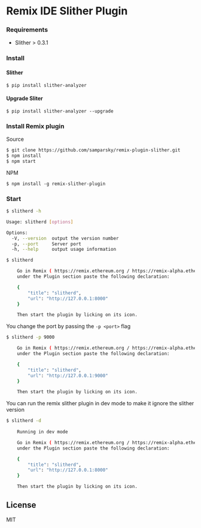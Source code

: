 # Remix IDE Slither Plugin

### Requirements
* Slither > 0.3.1

### Install 

#### Slither

```console
$ pip install slither-analyzer
```

#### Upgrade Sliter

```console
$ pip install slither-analyzer --upgrade
```

### Install Remix plugin

Source

```bash
$ git clone https://github.com/samparsky/remix-plugin-slither.git
$ npm install
$ npm start
```

NPM
```console
$ npm install -g remix-slither-plugin
```

### Start

```sh
$ slitherd -h

Usage: slitherd [options]

Options:
  -V, --version  output the version number
  -p, --port     Server port
  -h, --help     output usage information
```

```sh
$ slitherd

    Go in Remix ( https://remix.ethereum.org / https://remix-alpha.ethereum.org ) / settings tab,
    under the Plugin section paste the following declaration:

    {
        "title": "slitherd",
        "url": "http://127.0.0.1:8000"
    }

    Then start the plugin by licking on its icon.
```

You change the port by passing the `-p <port>` flag

```sh
$ slitherd -p 9000

    Go in Remix ( https://remix.ethereum.org / https://remix-alpha.ethereum.org ) / settings tab,
    under the Plugin section paste the following declaration:

    {
        "title": "slitherd",
        "url": "http://127.0.0.1:9000"
    }

    Then start the plugin by licking on its icon.
```


You can run the remix slither plugin in dev mode to make it ignore
the slither version

```sh
$ slitherd -d
    
    Running in dev mode

    Go in Remix ( https://remix.ethereum.org / https://remix-alpha.ethereum.org ) / settings tab,
    under the Plugin section paste the following declaration:

    {
        "title": "slitherd",
        "url": "http://127.0.0.1:8000"
    }

    Then start the plugin by licking on its icon.
```


License
-------
MIT
